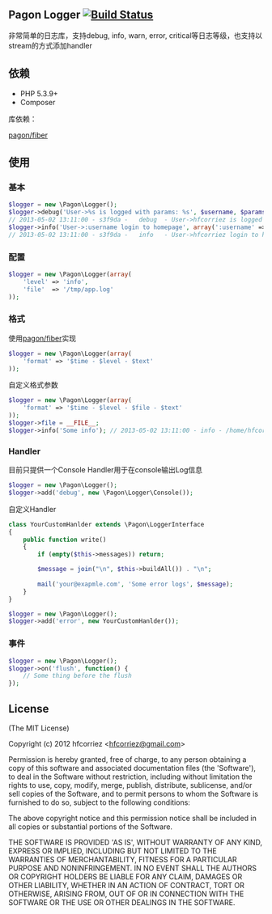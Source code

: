## Pagon Logger [![Build Status](https://travis-ci.org/pagon/logger.png)](https://travis-ci.org/pagon/logger)

非常简单的日志库，支持debug, info, warn, error, critical等日志等级，也支持以stream的方式添加handler

[pagon/fiber]: https://github.com/pagon/fiber

## 依赖

- PHP 5.3.9+
- Composer

库依赖：

[pagon/fiber]

## 使用

### 基本
	
```php
$logger = new \Pagon\Logger();
$logger->debug('User->%s is logged with params: %s', $username, $params);
// 2013-05-02 13:11:00 - s3f9da -   debug  - User->hfcorriez is logged with params: return=/status
$logger->info('User->:username login to homepage', array(':username' => $username))
// 2013-05-02 13:11:00 - s3f9da -   info   - User->hfcorriez login to homepage
```

### 配置

```php
$logger = new \Pagon\Logger(array(
    'level' => 'info',
    'file'  => '/tmp/app.log'
));
```

### 格式

使用[pagon/fiber]实现

```php
$logger = new \Pagon\Logger(array(
	'format' => '$time - $level - $text'
));
```

自定义格式参数

```php
$logger = new \Pagon\Logger(array(
	'format' => '$time - $level - $file - $text'
));
$logger->file = __FILE__;
$logger->info('Some info');	// 2013-05-02 13:11:00 - info - /home/hfcorriez/myfile.php - Some info
```

### Handler

目前只提供一个Console Handler用于在console输出Log信息

```php
$logger = new \Pagon\Logger();
$logger->add('debug', new \Pagon\Logger\Console());
```

自定义Handler

```php
class YourCustomHanlder extends \Pagon\LoggerInterface
{
    public function write()
    {
        if (empty($this->messages)) return;

        $message = join("\n", $this->buildAll()) . "\n";
        
        mail('your@exapmle.com', 'Some error logs', $message);
    }
}

$logger = new \Pagon\Logger();
$logger->add('error', new YourCustomHanlder());
```

### 事件

```php
$logger = new \Pagon\Logger();
$logger->on('flush', function() {
    // Some thing before the flush
});
```

## License

(The MIT License)

Copyright (c) 2012 hfcorriez &lt;hfcorriez@gmail.com&gt;

Permission is hereby granted, free of charge, to any person obtaining
a copy of this software and associated documentation files (the
'Software'), to deal in the Software without restriction, including
without limitation the rights to use, copy, modify, merge, publish,
distribute, sublicense, and/or sell copies of the Software, and to
permit persons to whom the Software is furnished to do so, subject to
the following conditions:

The above copyright notice and this permission notice shall be
included in all copies or substantial portions of the Software.

THE SOFTWARE IS PROVIDED 'AS IS', WITHOUT WARRANTY OF ANY KIND,
EXPRESS OR IMPLIED, INCLUDING BUT NOT LIMITED TO THE WARRANTIES OF
MERCHANTABILITY, FITNESS FOR A PARTICULAR PURPOSE AND NONINFRINGEMENT.
IN NO EVENT SHALL THE AUTHORS OR COPYRIGHT HOLDERS BE LIABLE FOR ANY
CLAIM, DAMAGES OR OTHER LIABILITY, WHETHER IN AN ACTION OF CONTRACT,
TORT OR OTHERWISE, ARISING FROM, OUT OF OR IN CONNECTION WITH THE
SOFTWARE OR THE USE OR OTHER DEALINGS IN THE SOFTWARE.